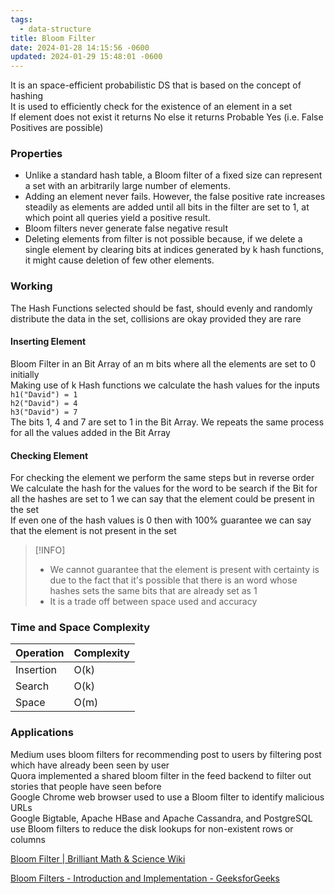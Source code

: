 ```yaml
---
tags:
  - data-structure
title: Bloom Filter
date: 2024-01-28 14:15:56 -0600
updated: 2024-01-29 15:48:01 -0600
---
```


It is an space-efficient probabilistic DS that is based on the concept of hashing  
It is used to efficiently check for the existence of an element in a set  
If element does not exist it returns No else it returns Probable Yes (i.e. False Positives are possible)

### Properties

* Unlike a standard hash table, a Bloom filter of a fixed size can represent a set with an arbitrarily large number of elements.
* Adding an element never fails. However, the false positive rate increases steadily as elements are added until all bits in the filter are set to 1, at which point all queries yield a positive result.
* Bloom filters never generate false negative result
* Deleting elements from filter is not possible because, if we delete a single element by clearing bits at indices generated by k hash functions, it might cause deletion of few other elements.

### Working

The Hash Functions selected should be fast, should evenly and randomly distribute the data in the set, collisions are okay provided they are rare

#### Inserting Element
  
Bloom Filter in an Bit Array of an m bits where all the elements are set to 0 initially  
Making use of k Hash functions we calculate the hash values for the inputs  
`h1("David") = 1`  
`h2("David") = 4`  
`h3("David") = 7`  
The bits 1, 4 and 7 are set to 1 in the Bit Array. We repeats the same process for all the values added in the Bit Array

#### Checking Element
  
For checking the element we perform the same steps but in reverse order  
We calculate the hash for the values for the word to be search if the Bit for all the hashes are set to 1 we can say that the element could be present in the set  
If even one of the hash values is 0 then with 100% guarantee we can say that the element is not present in the set

 > [!INFO]
 > * We cannot guarantee that the element is present with certainty is due to the fact that it's possible that there is an word whose hashes sets the same bits that are already set as 1
 > * It is a trade off between space used and accuracy

### Time and Space Complexity

| Operation | Complexity |
| --------- | ---------- |
| Insertion | O(k)       |
| Search    | O(k)       |
| Space     | O(m)       |

### Applications

Medium uses bloom filters for recommending post to users by filtering post which have already been seen by user  
Quora implemented a shared bloom filter in the feed backend to filter out stories that people have seen before  
Google Chrome web browser used to use a Bloom filter to identify malicious URLs  
Google Bigtable, Apache HBase and Apache Cassandra, and PostgreSQL use Bloom filters to reduce the disk lookups for non-existent rows or columns

[Bloom Filter | Brilliant Math & Science Wiki](https://brilliant.org/wiki/bloom-filter/)  

[Bloom Filters - Introduction and Implementation - GeeksforGeeks](https://www.geeksforgeeks.org/bloom-filters-introduction-and-python-implementation/)
